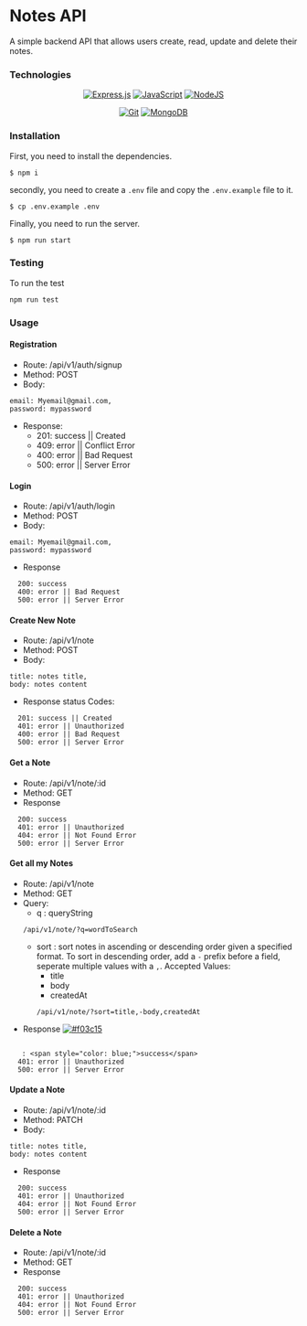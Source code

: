 # Notes API

A simple backend API that allows users create, read, update and delete their notes.



### Technologies

<div align="center">

  <a href="">![Express.js](https://img.shields.io/badge/express.js-%23404d59.svg?style=for-the-badge&logo=express&logoColor=%2361DAFB)</a>
  <a href="">![JavaScript](https://img.shields.io/badge/javascript-%23323330.svg?style=for-the-badge&logo=javascript&logoColor=%23F7DF1E)</a>
  <a href="">![NodeJS](https://img.shields.io/badge/node.js-6DA55F?style=for-the-badge&logo=node.js&logoColor=white)</a>
  
  
</div>
<div align="center">

  <a href="">![Git](https://img.shields.io/badge/git-%23F05033.svg?style=for-the-badge&logo=git&logoColor=white)</a>
  <a href="">![MongoDB](https://img.shields.io/badge/MongoDB-%234ea94b.svg?style=for-the-badge&logo=mongodb&logoColor=white)</a>

</div>


### Installation
First, you need to install the dependencies.
```
$ npm i 
```
secondly, you need to create a `.env` file and copy the `.env.example` file to it.
```
$ cp .env.example .env 
```
Finally, you need to run the server.
```
$ npm run start
```


### Testing
To run the test
```
npm run test
```

### Usage


#### Registration

* Route: /api/v1/auth/signup
* Method: POST
* Body:
```
email: Myemail@gmail.com,
password: mypassword

```
* Response:
  * 201: success || Created
  * 409: error || Conflict Error
  * 400: error || Bad Request
  * 500: error || Server Error

#### Login
* Route: /api/v1/auth/login
* Method: POST
* Body: 
```
email: Myemail@gmail.com,
password: mypassword

```
* Response
```
  200: success
  400: error || Bad Request
  500: error || Server Error
```

#### Create New Note
* Route: /api/v1/note
* Method: POST
* Body: 
```
title: notes title,
body: notes content
```
* Response status Codes: 
```
  201: success || Created
  401: error || Unauthorized
  400: error || Bad Request
  500: error || Server Error
```

#### Get a Note
* Route: /api/v1/note/:id
* Method: GET
* Response
```
  200: success 
  401: error || Unauthorized
  404: error || Not Found Error
  500: error || Server Error
```

#### Get all my Notes
* Route: /api/v1/note
* Method: GET
* Query: 
  * q : queryString 
  ```
  /api/v1/note/?q=wordToSearch
  ```
  * sort : sort notes in ascending or descending order given a specified format. To sort in descending order, add a `-` prefix before a field, seperate multiple values with a `,`.
  Accepted Values:
    * title
    * body
    * createdAt
    ```
    /api/v1/note/?sort=title,-body,createdAt
    ```
* Response
<a href="">![#f03c15](https://placehold.co/15x15/f03c15/f03c15.png)</a>

```

   : <span style="color: blue;">success</span>
  401: error || Unauthorized
  500: error || Server Error
```

#### Update a Note
* Route: /api/v1/note/:id
* Method: PATCH
* Body: 
```
title: notes title,
body: notes content
```
* Response
```
  200: success 
  401: error || Unauthorized
  404: error || Not Found Error
  500: error || Server Error
```

#### Delete a Note
* Route: /api/v1/note/:id
* Method: GET
* Response
```
  200: success 
  401: error || Unauthorized
  404: error || Not Found Error
  500: error || Server Error
```